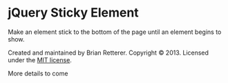 jQuery Sticky Element
=========

Make an element stick to the bottom of the page until an element begins to show.  

Created and maintained by Brian Retterer. Copyright © 2013. Licensed under the [MIT license](LICENSE.md).


More details to come

